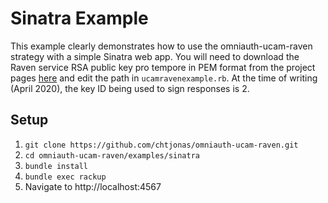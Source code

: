# Sinatra Example

This example clearly demonstrates how to use the omniauth-ucam-raven strategy with a simple Sinatra web app.
You will need to download the Raven service RSA public key pro tempore in PEM format from the project pages [here](https://raven.cam.ac.uk/project/keys/) and edit the path in `ucamravenexample.rb`.
At the time of writing (April 2020), the key ID being used to sign responses is 2.

## Setup

1. `git clone https://github.com/chtjonas/omniauth-ucam-raven.git`
2. `cd omniauth-ucam-raven/examples/sinatra`
3. `bundle install`
4. `bundle exec rackup`
5. Navigate to http://localhost:4567
